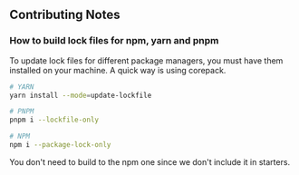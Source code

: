 ## Contributing Notes

### How to build lock files for npm, yarn and pnpm

To update lock files for different package managers, you must have them installed on your machine. A quick way is using corepack.

```sh
# YARN
yarn install --mode=update-lockfile

# PNPM
pnpm i --lockfile-only

# NPM
npm i --package-lock-only
```

You don't need to build to the npm one since we don't include it in starters.
